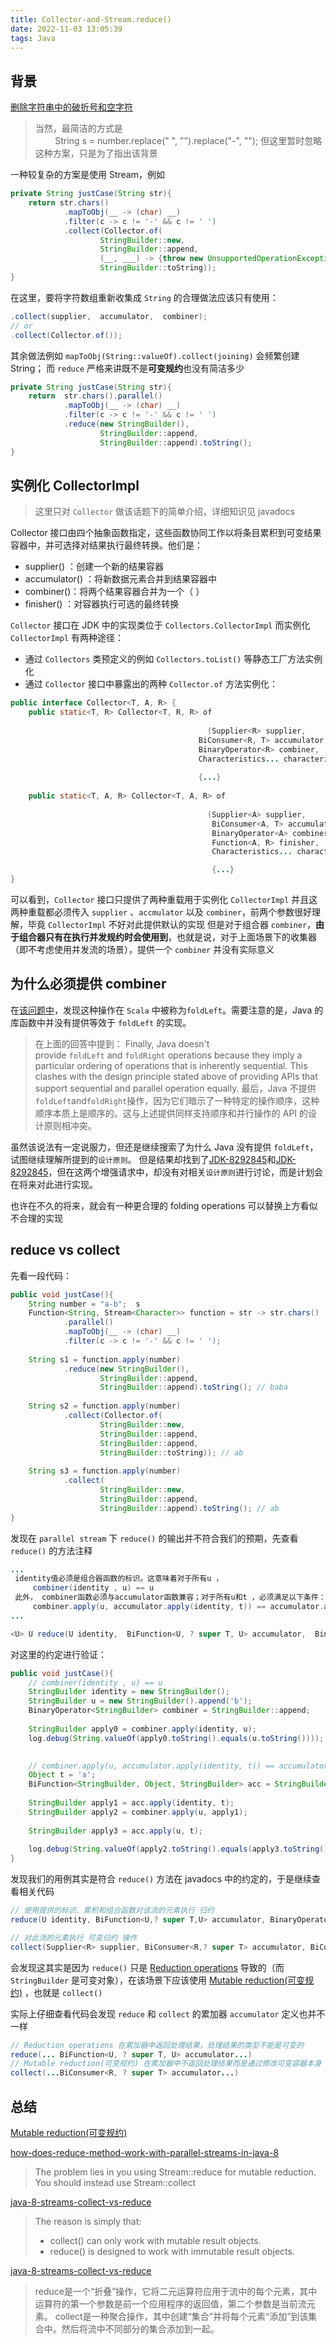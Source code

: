 ```yaml
---
title: Collector-and-Stream.reduce()
date: 2022-11-03 13:05:39
tags: Java
---
```


## 背景

[删除字符串中的破折号和空字符](https://leetcode.cn/problems/reformat-phone-number/)

> 当然，最简洁的方式是  
>         String s = number.replace(" ", "").replace("-", "");
> 但这里暂时忽略这种方案，只是为了指出该背景

一种较复杂的方案是使用 Stream，例如
```Java
private String justCase(String str){  
    return str.chars()  
            .mapToObj(__ -> (char) __)  
            .filter(c -> c != '-' && c != ' ')
            .collect(Collector.of(  
                    StringBuilder::new,  
                    StringBuilder::append,  
                    (__, ___) -> {throw new UnsupportedOperationException("un support parallel stream");},
                    StringBuilder::toString));  
}
```

在这里，要将字符数组重新收集成 `String` 的合理做法应该只有使用：
```Java
.collect(supplier,  accumulator,  combiner);
// or
.collect(Collector.of());  
```

其余做法例如 `mapToObj(String::valueOf).collect(joining)` 会频繁创建 String；
而 `reduce` 严格来讲既不是**可变规约**也没有简洁多少
```Java
private String justCase(String str){  
    return  str.chars().parallel()  
            .mapToObj(__ -> (char) __)  
            .filter(c -> c != '-' && c != ' ')  
            .reduce(new StringBuilder(),  
                    StringBuilder::append,  
                    StringBuilder::append).toString();  
}
```

## 实例化 CollectorImpl

> 这里只对 `Collector` 做该话题下的简单介绍，详细知识见 javadocs

Collector 接口由四个抽象函数指定，这些函数协同工作以将条目累积到可变结果容器中，并可选择对结果执行最终转换。他们是：
- supplier() ：创建一个新的结果容器
- accumulator() ：将新数据元素合并到结果容器中
- combiner()：将两个结果容器合并为一个（  ）
- finisher() ：对容器执行可选的最终转换


`Collector` 接口在 JDK 中的实现类位于 `Collectors.CollectorImpl`
而实例化  `CollectorImpl` 有两种途径：
- 通过 `Collectors` 类预定义的例如 `Collectors.toList()` 等静态工厂方法实例化
- 通过 `Collector` 接口中暴露出的两种 `Collector.of` 方法实例化：
```Java
public interface Collector<T, A, R> {
	public static<T, R> Collector<T, R, R> of
	
											(Supplier<R> supplier,  
                                          BiConsumer<R, T> accumulator,  
                                          BinaryOperator<R> combiner,  
                                          Characteristics... characteristics) 
                                          
                                          {...}
                                          
    public static<T, A, R> Collector<T, A, R> of
    
											(Supplier<A> supplier,  
                                             BiConsumer<A, T> accumulator,  
                                             BinaryOperator<A> combiner,  
                                             Function<A, R> finisher,  
                                             Characteristics... characteristics)

                                             {...}
}
```

可以看到，`Collector` 接口只提供了两种重载用于实例化 `CollectorImpl` 
并且这两种重载都必须传入 `supplier` 、`accmulator` 以及 `combiner`，前两个参数很好理解，毕竟 `CollectorImpl` 不好对此提供默认的实现
但是对于组合器  `combiner`，**由于组合器只有在执行并发规约时会使用到**，也就是说，对于上面场景下的收集器（即不考虑使用并发流的场景），提供一个 `combiner` 并没有实际意义

## 为什么必须提供 combiner

在[该问题中](https://stackoverflow.com/questions/24308146/why-is-a-combiner-needed-for-reduce-method-that-converts-type-in-java-8/24316429#24316429)，发现这种操作在 `Scala` 中被称为`foldLeft`。需要注意的是，Java 的库函数中并没有提供等效于 `foldLeft` 的实现。

> 在上面的回答中提到：
> Finally, Java doesn't provide `foldLeft` and `foldRight` operations because they imply a particular ordering of operations that is inherently sequential. This clashes with the design principle stated above of providing APIs that support sequential and parallel operation equally.
> 最后，Java 不提供`foldLeft`and`foldRight`操作，因为它们暗示了一种特定的操作顺序，这种顺序本质上是顺序的。这与上述提供同样支持顺序和并行操作的 API 的设计原则相冲突。


虽然该说法有一定说服力，但还是继续搜索了为什么 Java 没有提供 `foldLeft`，试图继续理解所提到的`设计原则`。
但是结果却找到了[JDK-8292845](https://bugs.openjdk.org/browse/JDK-8292845)和[JDK-8292845](https://bugs.openjdk.org/browse/JDK-8292845)，但在这两个增强请求中，却没有对相关`设计原则`进行讨论，而是计划会在将来对此进行实现。

也许在不久的将来，就会有一种更合理的 folding operations 可以替换上方看似不合理的实现

## reduce vs collect

先看一段代码：
```Java
public void justCase(){  
    String number = "a-b";  s
    Function<String, Stream<Character>> function = str -> str.chars()  
            .parallel()  
            .mapToObj(__ -> (char) __)  
            .filter(c -> c != '-' && c != ' ');  
  
    String s1 = function.apply(number)  
            .reduce(new StringBuilder(),  
                    StringBuilder::append,  
                    StringBuilder::append).toString(); // baba  
  
    String s2 = function.apply(number)  
            .collect(Collector.of(  
                    StringBuilder::new,  
                    StringBuilder::append,  
                    StringBuilder::append,  
                    StringBuilder::toString)); // ab
                    
    String s3 = function.apply(number)  
            .collect(  
                    StringBuilder::new,  
                    StringBuilder::append,  
                    StringBuilder::append).toString(); // ab
}
```

发现在 `parallel stream` 下 `reduce()` 的输出并不符合我们的预期，先查看 `reduce()` 的方法注释
```Java
...
 identity值必须是组合器函数的标识。这意味着对于所有u ，
     combiner(identity , u) == u
 此外， combiner函数必须与accumulator函数兼容；对于所有u和t ，必须满足以下条件：
     combiner.apply(u, accumulator.apply(identity, t)) == accumulator.apply(u, t)
...

<U> U reduce(U identity,  BiFunction<U, ? super T, U> accumulator,  BinaryOperator<U> combiner);
```
对这里的约定进行验证：
```Java
public void justCase(){
	// combiner(identity , u) == u  
	StringBuilder identity = new StringBuilder();  
	StringBuilder u = new StringBuilder().append('b');  
	BinaryOperator<StringBuilder> combiner = StringBuilder::append;  
	
	StringBuilder apply0 = combiner.apply(identity, u);  
	log.debug(String.valueOf(apply0.toString().equals(u.toString()))); // true  
	

	// combiner.apply(u, accumulator.apply(identity, t)) == accumulator.apply(u, t)  
	Object t = 'a';  
	BiFunction<StringBuilder, Object, StringBuilder> acc = StringBuilder::append;  
	  
	StringBuilder apply1 = acc.apply(identity, t);  
	StringBuilder apply2 = combiner.apply(u, apply1);  
	  
	StringBuilder apply3 = acc.apply(u, t);  
	
	log.debug(String.valueOf(apply2.toString().equals(apply3.toString()))); // true
}
```

发现我们的用例其实是符合 `reduce()` 方法在 javadocs 中的约定的，于是继续查看相关代码

```Java
// 使用提供的标识、累积和组合函数对该流的元素执行 归约 
reduce(U identity, BiFunction<U,? super T,U> accumulator, BinaryOperator<U> combiner)

// 对此流的元素执行 可变归约 操作
collect(Supplier<R> supplier, BiConsumer<R,? super T> accumulator, BiConsumer<R,R> combiner)
```

会发现这其实是因为 `reduce()` 只是 [Reduction operations](https://docs.oracle.com/en/java/javase/11/docs/api/java.base/java/util/stream/package-summary.html#ReductionOperations) 导致的（而 `StringBuilder` 是可变对象），在该场景下应该使用  [Mutable reduction(可变规约)](https://docs.oracle.com/en/java/javase/11/docs/api/java.base/java/util/stream/package-summary.html#MutableReduction) ，也就是 `collect()`


实际上仔细查看代码会发现 `reduce` 和 `collect` 的累加器 `accumulator` 定义也并不一样
```Java
// Reduction operations 在累加器中返回处理结果，处理结果的类型不能是可变的
reduce(... BiFunction<U, ? super T, U> accumulator...)
// Mutable reduction(可变规约) 在累加器中不返回处理结果而是通过修改可变容器本身
collect(...BiConsumer<R, ? super T> accumulator...) 
```

## 总结

[Mutable reduction(可变规约)](https://docs.oracle.com/en/java/javase/11/docs/api/java.base/java/util/stream/package-summary.html#MutableReduction)

[how-does-reduce-method-work-with-parallel-streams-in-java-8](https://stackoverflow.com/questions/56023452/how-does-reduce-method-work-with-parallel-streams-in-java-8)
> The problem lies in you using Stream::reduce for mutable reduction. 
> You should instead use Stream::collect

[java-8-streams-collect-vs-reduce](https://stackoverflow.com/questions/22577197/java-8-streams-collect-vs-reduce/38728166#38728166)
>The reason is simply that:
>- collect() can only work with mutable result objects.
>- reduce() is designed to work with immutable result objects.

[java-8-streams-collect-vs-reduce](https://stackoverflow.com/questions/22577197/java-8-streams-collect-vs-reduce/22577274#22577274)
> reduce是一个“折叠”操作，它将二元运算符应用于流中的每个元素，其中运算符的第一个参数是前一个应用程序的返回值，第二个参数是当前流元素。
> collect是一种聚合操作，其中创建“集合”并将每个元素“添加”到该集合中。然后将流中不同部分的集合添加到一起。